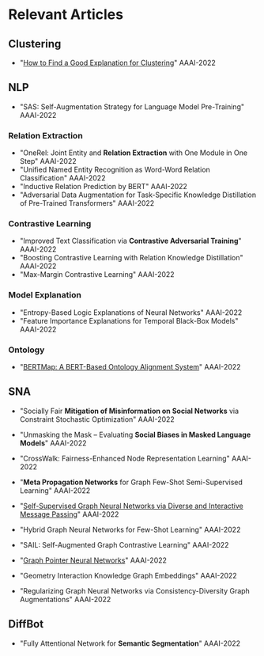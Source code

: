 # Relevant Articles

## Clustering
* "[How to Find a Good Explanation for Clustering](https://arxiv.org/abs/2112.06580)" AAAI-2022

## NLP
* "SAS: Self-Augmentation Strategy for Language Model Pre-Training" AAAI-2022
### Relation Extraction
* "OneRel: Joint Entity and **Relation Extraction** with One Module in One Step" AAAI-2022
* "Unified Named Entity Recognition as Word-Word Relation Classification" AAAI-2022
* "Inductive Relation Prediction by BERT" AAAI-2022
* "Adversarial Data Augmentation for Task-Specific Knowledge Distillation of Pre-Trained Transformers" AAAI-2022

### Contrastive Learning
* "Improved Text Classification via **Contrastive Adversarial Training**" AAAI-2022
* "Boosting Contrastive Learning with Relation Knowledge Distillation" AAAI-2022
* "Max-Margin Contrastive Learning" AAAI-2022

### Model Explanation
* "Entropy-Based Logic Explanations of Neural Networks" AAAI-2022
* "Feature Importance Explanations for Temporal Black-Box Models" AAAI-2022

### Ontology
* "[BERTMap: A BERT-Based Ontology Alignment System](https://arxiv.org/abs/2112.02682)" AAAI-2022

## SNA
* "Socially Fair **Mitigation of Misinformation on Social Networks** via Constraint Stochastic Optimization" AAAI-2022
* "Unmasking the Mask – Evaluating **Social Biases in Masked Language Models**" AAAI-2022
* "CrossWalk: Fairness-Enhanced Node Representation Learning" AAAI-2022

* "**Meta Propagation Networks** for Graph Few-Shot Semi-Supervised Learning" AAAI-2022
* "[Self-Supervised Graph Neural Networks via Diverse and Interactive Message Passing](https://yangliang.github.io/pdf/aaai22.pdf)" AAAI-2022
* "Hybrid Graph Neural Networks for Few-Shot Learning" AAAI-2022
* "SAIL: Self-Augmented Graph Contrastive Learning" AAAI-2022
* "[Graph Pointer Neural Networks](https://arxiv.org/pdf/2110.00973.pdf)" AAAI-2022
* "Geometry Interaction Knowledge Graph Embeddings" AAAI-2022
* "Regularizing Graph Neural Networks via Consistency-Diversity Graph Augmentations" AAAI-2022


## DiffBot
* "Fully Attentional Network for **Semantic Segmentation**" AAAI-2022 